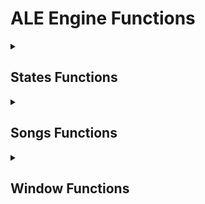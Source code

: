 # ALE Engine Functions

<details><summary><h2>States Functions</h2></summary>

> Can be used in all types of script!

#### Used to switch to a Script State.

* `switchToScriptState(scriptName, doTransition)`
    - Example: `switchToScriptState(mainMenuState, true)`


> Can only be used in Script States!

#### Used to switch to Specific States.

* `switchToSomeStates(stateName)`
    - Examples: <br/>
        `switchToSomeStates('OptionsState')` <br/>
        `switchToSomeStates('ChartingState')` <br/>
        `switchToSomeStates('CharacterEditorState')` <br/>
        `switchToSomeStates('StageEditorState')` <br/>
        `switchToSomeStates('WeekEditorState')` <br/>
        `switchToSomeStates('MenuCharacterEditorState')` <br/>
        `switchToSomeStates('DialogueEditorState')` <br/>
        `switchToSomeStates('DialogueCharacterEditorState')` <br/>
        `switchToSomeStates('NoteSplashEditorState')`


#### Used to reload/reset the state being edited.

* `resetScriptState(doTransition)`
    - Example: `resetScriptState(true)`

</details>


<details><summary><h2>Songs Functions</h2></summary>

> Can only be used in Script States!
#### Used to load a song.

* `loadSong(song, difficulty, isStoryMode)`
    - Example: `loadSong('test', 'normal', false)`


#### Used to load a playlist/week.

* `loadWeek(songs, difficulties, difficultyNum, isStoryMode)`
    - Example: `loadWeek(['Test', 'Test'], ['Normal', 'Hard'], 0, true)`

</details>


<details><summary><h2>Window Functions</h2></summary>

> Can be used in all types of script!

#### Used to change the position of the window at a certain time.

* `doWindowTweenX(position, duration, ease)`
    - HScript Example: `doWindowTweenX(100, 1, FlxEase.cubeOut)`
    - Lua Example: `doWindowTweenX(100, 1, 'cubeOut')`

* `doWindowTweenY(position, duration, ease)`
    - HScript Example: `doWindowTweenY(50, 1, FlxEase.cubeIn)`
    - Lua Example: `doWindowTweenY(50, 1, 'cubeIn')`


#### Used to change the size of the window at a certain time.

* `doWindowTweenWidth(width, duration, ease)`
    - HScript Example: `doWindowTweenWidth(1000, 1, FlxEase.cubeOut)`
    - Lua Example: `doWindowTweenWidth(1000, 1, 'cubeOut')`

* `doWindowTweenHeight(height, duration, ease)`
    - HScript Example: `doWindowTweenHeight(500, 1, FlxEase.cubeIn)`
    - Lua Example: `doWindowTweenHeight(500, 1, 'cubeIn')`


#### Used to change the position of the window immediately.

* `setWindowX(position)`
    - Example: `setWindowX(100)`

* `setWindowY(position)`
    - Example: `setWindowY(100)`


#### Used to change the size of the window immediately.

* `setWindowWidth(width)`
    - Example: `setWindowWidth(100)`

* `setWindowY(height)`
    - Example: `setWindowWidth(100)`

#### Used to obtain the current position of the window.

* `getWindowX()`
* `getWindowY()`

#### Used to obtain the current size of the window.

* `getWindowWidth()`
* `getWindowHeight()`

</details>
